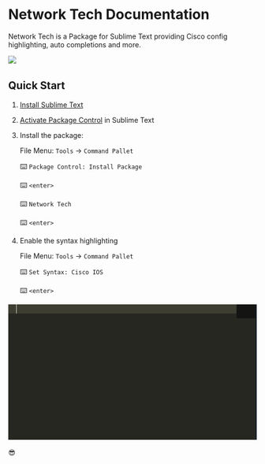 # Network Tech Documentation

Network Tech is a Package for Sublime Text providing Cisco config highlighting, auto completions and more.

![](https://img.shields.io/packagecontrol/dt/Network%20Tech?style=for-the-badge)

## Quick Start

1. [Install Sublime Text](https://www.sublimetext.com/)

2. [Activate Package Control](https://packagecontrol.io/installation) in Sublime Text

3. Install the package:

    File Menu: `Tools` → `Command Pallet`

    :keyboard: `Package Control: Install Package`

    :keyboard: `<enter>`

    :keyboard: `Network Tech`

    :keyboard: `<enter>`

4. Enable the syntax highlighting

    File Menu: `Tools` → `Command Pallet`

    :keyboard: `Set Syntax: Cisco IOS`

    :keyboard: `<enter>`

![](docs/img/cisco_ios_demo.gif)

😎
